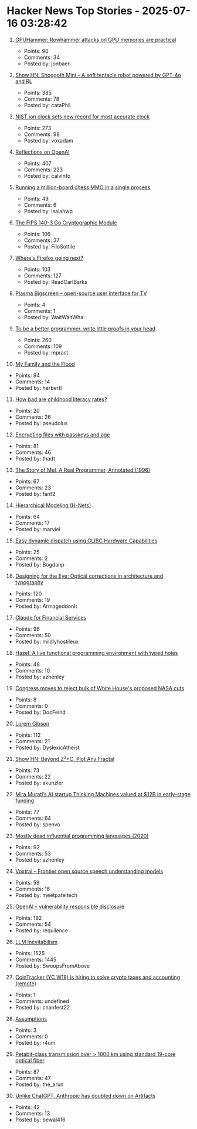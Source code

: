 # Hacker News Top Stories - 2025-07-16 03:28:42

1. [GPUHammer: Rowhammer attacks on GPU memories are practical](https://gpuhammer.com/)
   - Points: 90
   - Comments: 34
   - Posted by: jonbaer

2. [Show HN: Shoggoth Mini – A soft tentacle robot powered by GPT-4o and RL](https://www.matthieulc.com/posts/shoggoth-mini)
   - Points: 385
   - Comments: 78
   - Posted by: cataPhil

3. [NIST ion clock sets new record for most accurate clock](https://www.nist.gov/news-events/news/2025/07/nist-ion-clock-sets-new-record-most-accurate-clock-world)
   - Points: 273
   - Comments: 98
   - Posted by: voxadam

4. [Reflections on OpenAI](https://calv.info/openai-reflections)
   - Points: 407
   - Comments: 223
   - Posted by: calvinfo

5. [Running a million-board chess MMO in a single process](https://eieio.games/blog/a-million-realtime-chess-boards-in-a-single-process/)
   - Points: 49
   - Comments: 6
   - Posted by: isaiahwp

6. [The FIPS 140-3 Go Cryptographic Module](https://go.dev/blog/fips140)
   - Points: 106
   - Comments: 37
   - Posted by: FiloSottile

7. [Where's Firefox going next?](https://connect.mozilla.org/t5/discussions/where-s-firefox-going-next-you-tell-us/m-p/100698#M39094)
   - Points: 103
   - Comments: 127
   - Posted by: ReadCarlBarks

8. [Plasma Bigscreen – open-source user interface for TV](https://plasma-bigscreen.org)
   - Points: 4
   - Comments: 1
   - Posted by: WaitWaitWha

9. [To be a better programmer, write little proofs in your head](https://the-nerve-blog.ghost.io/to-be-a-better-programmer-write-little-proofs-in-your-head/)
   - Points: 260
   - Comments: 109
   - Posted by: mprast

10. [My Family and the Flood](https://www.texasmonthly.com/news-politics/texas-flood-firsthand-account/)
   - Points: 94
   - Comments: 14
   - Posted by: herbertl

11. [How bad are childhood literacy rates?](https://www.vox.com/culture/419070/childhood-literacy-college-students-reading-crisis-ai)
   - Points: 20
   - Comments: 26
   - Posted by: pseudolus

12. [Encrypting files with passkeys and age](https://words.filippo.io/passkey-encryption/)
   - Points: 81
   - Comments: 46
   - Posted by: thadt

13. [The Story of Mel, A Real Programmer, Annotated (1996)](https://users.cs.utah.edu/~elb/folklore/mel-annotated/node1.html#SECTION00010000000000000000)
   - Points: 67
   - Comments: 23
   - Posted by: fanf2

14. [Hierarchical Modeling (H-Nets)](https://cartesia.ai/blog/hierarchical-modeling)
   - Points: 64
   - Comments: 17
   - Posted by: marviel

15. [Easy dynamic dispatch using GLIBC Hardware Capabilities](https://www.kvr.at/posts/easy-dynamic-dispatch-using-GLIBC-hardware-capabilities/)
   - Points: 25
   - Comments: 2
   - Posted by: Bogdanp

16. [Designing for the Eye: Optical corrections in architecture and typography](https://www.nubero.ch/blog/015/)
   - Points: 120
   - Comments: 19
   - Posted by: ArmageddonIt

17. [Claude for Financial Services](https://www.anthropic.com/news/claude-for-financial-services)
   - Points: 96
   - Comments: 50
   - Posted by: mildlyhostileux

18. [Hazel: A live functional programming environment with typed holes](https://github.com/hazelgrove/hazel)
   - Points: 48
   - Comments: 10
   - Posted by: azhenley

19. [Congress moves to reject bulk of White House's proposed NASA cuts](https://arstechnica.com/space/2025/07/congress-moves-to-reject-bulk-of-white-houses-proposed-nasa-cuts/)
   - Points: 8
   - Comments: 0
   - Posted by: DocFeind

20. [Lorem Gibson](http://loremgibson.com/)
   - Points: 112
   - Comments: 21
   - Posted by: DyslexicAtheist

21. [Show HN: Beyond Z²+C, Plot Any Fractal](https://www.juliascope.com/)
   - Points: 73
   - Comments: 22
   - Posted by: akunzler

22. [Mira Murati’s AI startup Thinking Machines valued at $12B in early-stage funding](https://www.reuters.com/technology/mira-muratis-ai-startup-thinking-machines-raises-2-billion-a16z-led-round-2025-07-15/)
   - Points: 77
   - Comments: 64
   - Posted by: spenvo

23. [Mostly dead influential programming languages (2020)](https://www.hillelwayne.com/post/influential-dead-languages/)
   - Points: 92
   - Comments: 53
   - Posted by: azhenley

24. [Voxtral – Frontier open source speech understanding models](https://mistral.ai/news/voxtral)
   - Points: 59
   - Comments: 16
   - Posted by: meetpateltech

25. [OpenAI – vulnerability responsible disclosure](https://requilence.any.org/open-ai-vulnerability-responsible-disclosure)
   - Points: 192
   - Comments: 54
   - Posted by: requilence

26. [LLM Inevitabilism](https://tomrenner.com/posts/llm-inevitabilism/)
   - Points: 1525
   - Comments: 1445
   - Posted by: SwoopsFromAbove

27. [CoinTracker (YC W18) is hiring to solve crypto taxes and accounting (remote)](undefined)
   - Points: 1
   - Comments: undefined
   - Posted by: chanfest22

28. [Assumptions](http://theprogrammersparadox.blogspot.com/2025/07/assumptions.html)
   - Points: 3
   - Comments: 0
   - Posted by: r4um

29. [Petabit-class transmission over > 1000 km using standard 19-core optical fiber](https://www.nict.go.jp/en/press/2025/05/29-1.html)
   - Points: 87
   - Comments: 47
   - Posted by: the_arun

30. [Unlike ChatGPT, Anthropic has doubled down on Artifacts](https://ben-mini.com/2025/claude-is-kicking-chatgpts-butt)
   - Points: 42
   - Comments: 13
   - Posted by: bewal416

